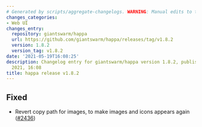 ```yaml
---
# Generated by scripts/aggregate-changelogs. WARNING: Manual edits to this files will be overwritten.
changes_categories:
- Web UI
changes_entry:
  repository: giantswarm/happa
  url: https://github.com/giantswarm/happa/releases/tag/v1.8.2
  version: 1.8.2
  version_tag: v1.8.2
date: '2021-05-19T16:08:25'
description: Changelog entry for giantswarm/happa version 1.8.2, published on 19 May
  2021, 16:08
title: happa release v1.8.2
---
```


## Fixed

- Revert copy path for images, to make images and icons appears again ([#2436](https://github.com/giantswarm/happa/pull/2436))

